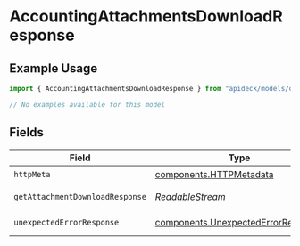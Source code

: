 # AccountingAttachmentsDownloadResponse

## Example Usage

```typescript
import { AccountingAttachmentsDownloadResponse } from "apideck/models/operations";

// No examples available for this model
```

## Fields

| Field                                                                                    | Type                                                                                     | Required                                                                                 | Description                                                                              |
| ---------------------------------------------------------------------------------------- | ---------------------------------------------------------------------------------------- | ---------------------------------------------------------------------------------------- | ---------------------------------------------------------------------------------------- |
| `httpMeta`                                                                               | [components.HTTPMetadata](../../models/components/httpmetadata.md)                       | :heavy_check_mark:                                                                       | N/A                                                                                      |
| `getAttachmentDownloadResponse`                                                          | *ReadableStream<Uint8Array>*                                                             | :heavy_minus_sign:                                                                       | Attachment Download                                                                      |
| `unexpectedErrorResponse`                                                                | [components.UnexpectedErrorResponse](../../models/components/unexpectederrorresponse.md) | :heavy_minus_sign:                                                                       | Unexpected error                                                                         |